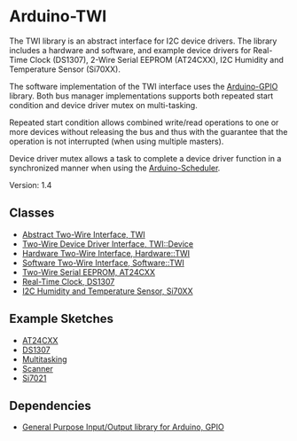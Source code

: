 # Arduino-TWI

The TWI library is an abstract interface for I2C device drivers. The
library includes a hardware and software, and example device drivers
for Real-Time Clock (DS1307), 2-Wire Serial EEPROM (AT24CXX), I2C
Humidity and Temperature Sensor (Si70XX).

The software implementation of the TWI interface uses the
[Arduino-GPIO](https://github.com/mikaelpatel/Arduino-GPIO)
library. Both bus manager implementations supports both repeated start
condition and device driver mutex on multi-tasking.

Repeated start condition allows combined write/read operations to one
or more devices without releasing the bus and thus with the guarantee
that the operation is not interrupted (when using multiple masters).

Device driver mutex allows a task to complete a device driver function
in a synchronized manner when using the
[Arduino-Scheduler](https://github.com/mikaelpatel/Arduino-Scheduler).

Version: 1.4

## Classes

* [Abstract Two-Wire Interface, TWI](./src/TWI.h)
* [Two-Wire Device Driver Interface, TWI::Device](./src/TWI.h)
* [Hardware Two-Wire Interface, Hardware::TWI](./src/Hardware/TWI.h)
* [Software Two-Wire Interface, Software::TWI](./src/Software/TWI.h)
* [Two-Wire Serial EEPROM, AT24CXX](./src/Driver/AT24CXX.h)
* [Real-Time Clock, DS1307](./src/Driver/DS1307.h)
* [I2C Humidity and Temperature Sensor, Si70XX](./src/Driver/Si70XX.h)

## Example Sketches

* [AT24CXX](./examples/AT24CXX)
* [DS1307](./examples/DS1307)
* [Multitasking](./examples/Multitasking)
* [Scanner](./examples/Scanner)
* [Si7021](./examples/Si7021)

## Dependencies

* [General Purpose Input/Output library for Arduino, GPIO](https://github.com/mikaelpatel/Arduino-GPIO)
